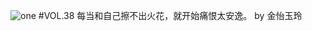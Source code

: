 ![one](http://image.wufazhuce.com/Fp1TCEybmmI7zUtJraJ1ninuItt0)
#VOL.38
每当和自己擦不出火花，就开始痛恨太安逸。 by 金怡玉玲